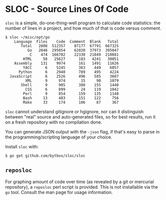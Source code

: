 # SLOC - Source Lines Of Code

`sloc` is a simple, do-one-thing-well program to calculate code statistics: the
number of lines in a project, and how much of that is code versus comment.

    $ sloc ~/misc/opt/go
        Language  Files    Code  Comment  Blank   Total
           Total   2808  512357    87177  67791  667325
              Go   2048  295054    62020  37973  395047
               C    474  166702    22330  21849  210881
            HTML     58   25627      183   4241   30051
        Assembly    131    9974      161   1491   11626
            YACC      6    5245      363    449    6057
          Python      6    2940      789    495    4224
      JavaScript      6    2526      496    585    3607
             XML      9     974       15     90    1079
           Shell      9     905      380    155    1440
             CSS      6     899       24    119    1042
            Perl      9     854      159    135    1148
            Bash     13     483      151    122     756
            Make     33     174      106     87     367

`sloc` cannot understand gitignore or hgignore, nor can it distinguish between
"real" source and auto-generated files, so for best results, run it on a fresh
repository with no compilation done.

You can generate JSON output with the `-json` flag, if that's easy to parse in
the programming/scripting language of your choice.

Install `sloc` with:

    $ go get github.com/bytbox/sloc/sloc

## `reposloc`

For graphing amount of code over time (as revealed by a git or mercurial
repository), a `reposloc` perl script is provided. This is not installable via
the `go` tool. Consult the man page for usage information.

